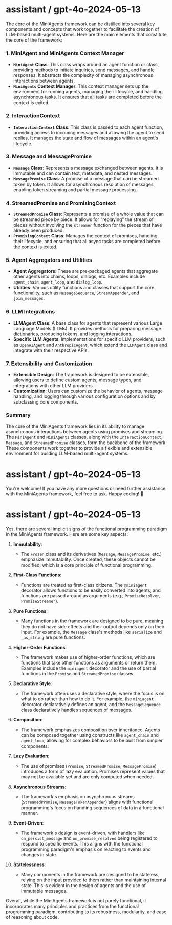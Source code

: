 assistant / gpt-4o-2024-05-13
========================================
The core of the MiniAgents framework can be distilled into several key
components and concepts that work together to facilitate the creation of
LLM-based multi-agent systems. Here are the main elements that constitute the
core of the framework:

### 1. **MiniAgent and MiniAgents Context Manager**

- **`MiniAgent` Class**: This class wraps around an agent function or class,
  providing methods to initiate inquiries, send messages, and handle responses.
  It abstracts the complexity of managing asynchronous interactions between
  agents.
- **`MiniAgents` Context Manager**: This context manager sets up the environment
  for running agents, managing their lifecycle, and handling asynchronous tasks.
  It ensures that all tasks are completed before the context is exited.

### 2. **InteractionContext**

- **`InteractionContext` Class**: This class is passed to each agent function,
  providing access to incoming messages and allowing the agent to send replies.
  It manages the state and flow of messages within an agent's lifecycle.

### 3. **Message and MessagePromise**

- **`Message` Class**: Represents a message exchanged between agents. It is
  immutable and can contain text, metadata, and nested messages.
- **`MessagePromise` Class**: A promise of a message that can be streamed token
  by token. It allows for asynchronous resolution of messages, enabling token
  streaming and partial message processing.

### 4. **StreamedPromise and PromisingContext**

- **`StreamedPromise` Class**: Represents a promise of a whole value that can be
  streamed piece by piece. It allows for "replaying" the stream of pieces
  without involving the `streamer` function for the pieces that have already
  been produced.
- **`PromisingContext` Class**: Manages the context of promises, handling their
  lifecycle, and ensuring that all async tasks are completed before the context
  is exited.

### 5. **Agent Aggregators and Utilities**

- **Agent Aggregators**: These are pre-packaged agents that aggregate other
  agents into chains, loops, dialogs, etc. Examples
  include `agent_chain`, `agent_loop`, and `dialog_loop`.
- **Utilities**: Various utility functions and classes that support the core
  functionality, such as `MessageSequence`, `StreamAppender`,
  and `join_messages`.

### 6. **LLM Integrations**

- **LLMAgent Class**: A base class for agents that represent various Large
  Language Models (LLMs). It provides methods for preparing message
  dictionaries, producing tokens, and logging interactions.
- **Specific LLM Agents**: Implementations for specific LLM providers, such
  as `OpenAIAgent` and `AnthropicAgent`, which extend the `LLMAgent` class and
  integrate with their respective APIs.

### 7. **Extensibility and Customization**

- **Extensible Design**: The framework is designed to be extensible, allowing
  users to define custom agents, message types, and integrations with other LLM
  providers.
- **Customization**: Users can customize the behavior of agents, message
  handling, and logging through various configuration options and by subclassing
  core components.

### Summary

The core of the MiniAgents framework lies in its ability to manage asynchronous
interactions between agents using promises and streaming. The `MiniAgent`
and `MiniAgents` classes, along with the `InteractionContext`, `Message`,
and `StreamedPromise` classes, form the backbone of the framework. These
components work together to provide a flexible and extensible environment for
building LLM-based multi-agent systems.

assistant / gpt-4o-2024-05-13
========================================
You're welcome! If you have any more questions or need further assistance with
the MiniAgents framework, feel free to ask. Happy coding! 🚀

assistant / gpt-4o-2024-05-13
========================================
Yes, there are several implicit signs of the functional programming paradigm in the MiniAgents framework. Here are some key aspects:

1. **Immutability**:
   - The `Frozen` class and its derivatives (`Message`, `MessagePromise`, etc.) emphasize immutability. Once created, these objects cannot be modified, which is a core principle of functional programming.

2. **First-Class Functions**:
   - Functions are treated as first-class citizens. The `@miniagent` decorator allows functions to be easily converted into agents, and functions are passed around as arguments (e.g., `PromiseResolver`, `PromiseStreamer`).

3. **Pure Functions**:
   - Many functions in the framework are designed to be pure, meaning they do not have side effects and their output depends only on their input. For example, the `Message` class's methods like `serialize` and `_as_string` are pure functions.

4. **Higher-Order Functions**:
   - The framework makes use of higher-order functions, which are functions that take other functions as arguments or return them. Examples include the `miniagent` decorator and the use of partial functions in the `Promise` and `StreamedPromise` classes.

5. **Declarative Style**:
   - The framework often uses a declarative style, where the focus is on what to do rather than how to do it. For example, the `miniagent` decorator declaratively defines an agent, and the `MessageSequence` class declaratively handles sequences of messages.

6. **Composition**:
   - The framework emphasizes composition over inheritance. Agents can be composed together using constructs like `agent_chain` and `agent_loop`, allowing for complex behaviors to be built from simpler components.

7. **Lazy Evaluation**:
   - The use of promises (`Promise`, `StreamedPromise`, `MessagePromise`) introduces a form of lazy evaluation. Promises represent values that may not be available yet and are only computed when needed.

8. **Asynchronous Streams**:
   - The framework's emphasis on asynchronous streams (`StreamedPromise`, `MessageTokenAppender`) aligns with functional programming's focus on handling sequences of data in a functional manner.

9. **Event-Driven**:
   - The framework's design is event-driven, with handlers like `on_persist_message` and `on_promise_resolved` being registered to respond to specific events. This aligns with the functional programming paradigm's emphasis on reacting to events and changes in state.

10. **Statelessness**:
    - Many components in the framework are designed to be stateless, relying on the input provided to them rather than maintaining internal state. This is evident in the design of agents and the use of immutable messages.

Overall, while the MiniAgents framework is not purely functional, it incorporates many principles and practices from the functional programming paradigm, contributing to its robustness, modularity, and ease of reasoning about code.

